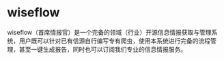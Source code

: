 # wiseflow

wiseflow（首席情报官）是一个完备的领域（行业）开源信息情报获取与管理系统，用户既可以针对已有信源自行编写专有爬虫，使用本系统进行完备的流程管理，甚至一键生成报告，同时也可以订阅我们专业的信息情报服务。
